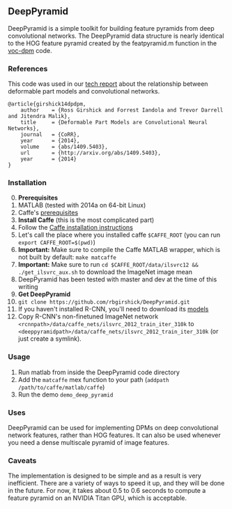 ## DeepPyramid

DeepPyramid is a simple toolkit for building feature pyramids from deep convolutional networks.
The DeepPyramid data structure is nearly identical to the HOG feature pyramid created by the featpyramid.m function in the [voc-dpm](https://github.com/rbgirshick/voc-dpm) code.

### References

This code was used in our [tech report](http://arxiv.org/pdf/1409.5403v2.pdf) about the relationship between deformable part models and convolutional networks.

    @article{girshick14dpdpm,
        author    = {Ross Girshick and Forrest Iandola and Trevor Darrell and Jitendra Malik},
        title     = {Deformable Part Models are Convolutional Neural Networks},
        journal   = {CoRR},
        year      = {2014},
        volume    = {abs/1409.5403},
        url       = {http://arxiv.org/abs/1409.5403},
        year      = {2014}
    }


### Installation

0. **Prerequisites** 
  0. MATLAB (tested with 2014a on 64-bit Linux)
  0. Caffe's [prerequisites](http://caffe.berkeleyvision.org/installation.html#prequequisites)
0. **Install Caffe** (this is the most complicated part)
  0. Follow the [Caffe installation instructions](http://caffe.berkeleyvision.org/installation.html)
  0. Let's call the place where you installed caffe `$CAFFE_ROOT` (you can run `export CAFFE_ROOT=$(pwd)`)
  0. **Important:** Make sure to compile the Caffe MATLAB wrapper, which is not built by default: `make matcaffe`
  0. **Important:** Make sure to run `cd $CAFFE_ROOT/data/ilsvrc12 && ./get_ilsvrc_aux.sh` to download the ImageNet image mean
  0. DeepPyramid has been tested with master and dev at the time of this writing
0. **Get DeepPyramid**
  0. `git clone https://github.com/rbgirshick/DeepPyramid.git`
  0. If you haven't installed R-CNN, you'll need to download its [models](http://www.cs.berkeley.edu/~rbg/r-cnn-release1-data.tgz)
  1. Copy R-CNN's non-finetuned ImageNet network `<rcnnpath>/data/caffe_nets/ilsvrc_2012_train_iter_310k` to `<deeppyramidpath>/data/caffe_nets/ilsvrc_2012_train_iter_310k` (or just create a symlink).

### Usage

1. Run matlab from inside the DeepPyramid code directory
2. Add the `matcaffe` mex function to your path (`addpath /path/to/caffe/matlab/caffe`)
3. Run the demo `demo_deep_pyramid`

### Uses

DeepPyramid can be used for implementing DPMs on deep convolutional network features, rather than HOG features. It can also be used whenever you need a dense multiscale pyramid of image features.

### Caveats

The implementation is designed to be simple and as a result is very inefficient. There are a variety of ways to speed it up, and they will be done in the future. For now, it takes about 0.5 to 0.6 seconds to compute a feature pyramid on an NVIDIA Titan GPU, which is acceptable.

